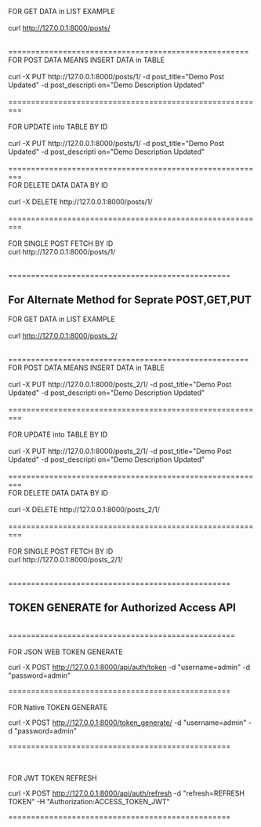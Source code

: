 FOR GET DATA in LIST EXAMPLE
<br>
<br>
curl http://127.0.0.1:8000/posts/


<br>
=====================================================
<br>
FOR POST DATA MEANS  INSERT DATA in TABLE
<br>
<br>
curl -X PUT http://127.0.0.1:8000/posts/1/ -d post_title="Demo Post Updated" -d post_descripti
on="Demo Description Updated"
<br>
<br>
=========================================================
<br>
<br>
FOR UPDATE into TABLE BY ID
<br>
<br>
curl -X PUT http://127.0.0.1:8000/posts/1/ -d post_title="Demo Post Updated" -d post_descripti
on="Demo Description Updated"
<br>

<br>
=========================================================
<br>
FOR DELETE DATA DATA BY ID
<br>
<br>
curl -X DELETE  http://127.0.0.1:8000/posts/1/
<br>
<br>
=========================================================
<br>
<br>
FOR SINGLE POST FETCH BY ID
<br>
curl http://127.0.0.1:8000/posts/1/
<br>
<br>

=================================================
<br>
<h2>For Alternate Method for Seprate POST,GET,PUT</h2>

FOR GET DATA in LIST EXAMPLE
<br>
<br>
curl http://127.0.0.1:8000/posts_2/


<br>
=====================================================
<br>
FOR POST DATA MEANS  INSERT DATA in TABLE
<br>
<br>
curl -X PUT http://127.0.0.1:8000/posts_2/1/ -d post_title="Demo Post Updated" -d post_descripti
on="Demo Description Updated"
<br>
<br>
=========================================================
<br>
<br>
FOR UPDATE into TABLE BY ID
<br>
<br>
curl -X PUT http://127.0.0.1:8000/posts_2/1/ -d post_title="Demo Post Updated" -d post_descripti
on="Demo Description Updated"
<br>

<br>
=========================================================
<br>
FOR DELETE DATA DATA BY ID
<br>
<br>
curl -X DELETE  http://127.0.0.1:8000/posts_2/1/
<br>
<br>
=========================================================
<br>
<br>
FOR SINGLE POST FETCH BY ID
<br>
curl http://127.0.0.1:8000/posts_2/1/
<br>
<br>

=================================================
<br>
<h2>TOKEN GENERATE for Authorized Access API</h2>
<br>
==================================================
<br>
<br>
FOR JSON WEB TOKEN GENERATE <br>

curl -X POST http://127.0.0.1:8000/api/auth/token -d "username=admin" -d "password=admin"

=================================================
<br>
<br>
FOR Native TOKEN GENERATE <br>

curl -X POST http://127.0.0.1:8000/token_generate/ -d "username=admin" -d "password=admin"

=================================================

<br>
<br>
FOR JWT TOKEN REFRESH <br>

curl -X POST http://127.0.0.1:8000/api/auth/refresh -d "refresh=REFRESH TOKEN" -H "Authorization:ACCESS_TOKEN_JWT"

=================================================
